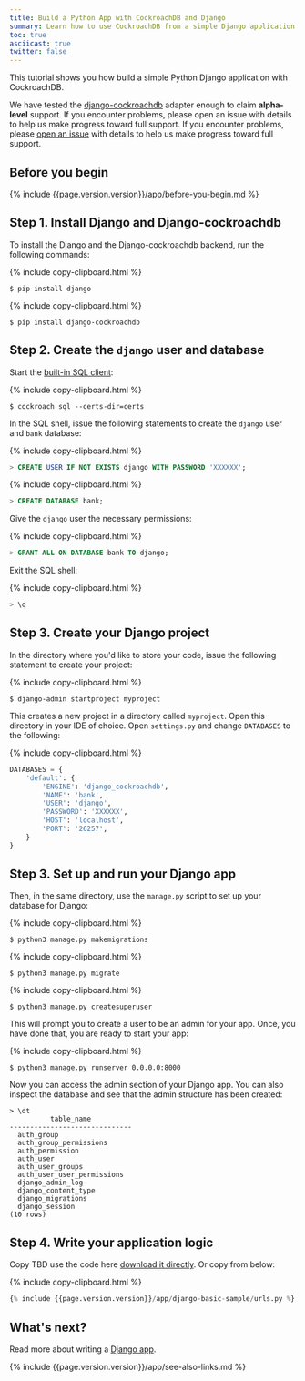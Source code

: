 ```yaml
---
title: Build a Python App with CockroachDB and Django
summary: Learn how to use CockroachDB from a simple Django application.
toc: true
asciicast: true
twitter: false
---
```


This tutorial shows you how build a simple Python Django application with CockroachDB.

We have tested the [django-cockroachdb](https://github.com/cockroachdb/django-cockroachdb) adapter enough to claim **alpha-level** support. If you encounter problems, please open an issue with details to help us make progress toward full support. If you encounter problems, please [open an issue](https://github.com/cockroachdb/django-cockroachdb/issues/new) with details to help us make progress toward full support.

## Before you begin

{% include {{page.version.version}}/app/before-you-begin.md %}

## Step 1. Install Django and Django-cockroachdb

To install the Django and the Django-cockroachdb backend, run the following commands:

{% include copy-clipboard.html %}
~~~ shell
$ pip install django
~~~

{% include copy-clipboard.html %}
~~~ shell
$ pip install django-cockroachdb
~~~

## Step 2. Create the `django` user and database

Start the [built-in SQL client](use-the-built-in-sql-client.html):

{% include copy-clipboard.html %}
~~~ shell
$ cockroach sql --certs-dir=certs
~~~

In the SQL shell, issue the following statements to create the `django` user and `bank` database:

{% include copy-clipboard.html %}
~~~ sql
> CREATE USER IF NOT EXISTS django WITH PASSWORD 'XXXXXX';
~~~

{% include copy-clipboard.html %}
~~~ sql
> CREATE DATABASE bank;
~~~

Give the `django` user the necessary permissions:

{% include copy-clipboard.html %}
~~~ sql
> GRANT ALL ON DATABASE bank TO django;
~~~

Exit the SQL shell:

{% include copy-clipboard.html %}
~~~ sql
> \q
~~~

## Step 3. Create your Django project

In the directory where you'd like to store your code, issue the following statement to create your project:

{% include copy-clipboard.html %}
~~~ shell
$ django-admin startproject myproject
~~~

This creates a new project in a directory called `myproject`. Open this directory in your IDE of choice. Open `settings.py` and change `DATABASES` to the following:

{% include copy-clipboard.html %}
~~~ python
DATABASES = {
    'default': {
        'ENGINE': 'django_cockroachdb',
        'NAME': 'bank',
        'USER': 'django',
        'PASSWORD': 'XXXXXX',
        'HOST': 'localhost',
        'PORT': '26257',
    }
}
~~~

## Step 3. Set up and run your Django app

Then, in the same directory, use the `manage.py` script to set up your database for Django:

{% include copy-clipboard.html %}
~~~ shell
$ python3 manage.py makemigrations
~~~

{% include copy-clipboard.html %}
~~~ shell
$ python3 manage.py migrate
~~~

{% include copy-clipboard.html %}
~~~ shell
$ python3 manage.py createsuperuser
~~~

This will prompt you to create a user to be an admin for your app. Once, you have done that, you are ready to start your app:

{% include copy-clipboard.html %}
~~~ shell
$ python3 manage.py runserver 0.0.0.0:8000
~~~

Now you can access the admin section of your Django app. You can also inspect the database and see that the admin structure has been created:

~~~ shell
> \dt
          table_name
------------------------------
  auth_group
  auth_group_permissions
  auth_permission
  auth_user
  auth_user_groups
  auth_user_user_permissions
  django_admin_log
  django_content_type
  django_migrations
  django_session
(10 rows)
~~~

## Step 4. Write your application logic

Copy TBD use the code here <a href="https://raw.githubusercontent.com/cockroachdb/docs/master/_includes/{{page.version.version}}/app/insecure/django-basic-sample" download>download it directly</a>. Or copy from below:

{% include copy-clipboard.html %}
~~~ python
{% include {{page.version.version}}/app/django-basic-sample/urls.py %}
~~~


## What's next?

Read more about writing a [Django app](https://docs.djangoproject.com/en/3.0/intro/tutorial01/).

{% include {{page.version.version}}/app/see-also-links.md %}
